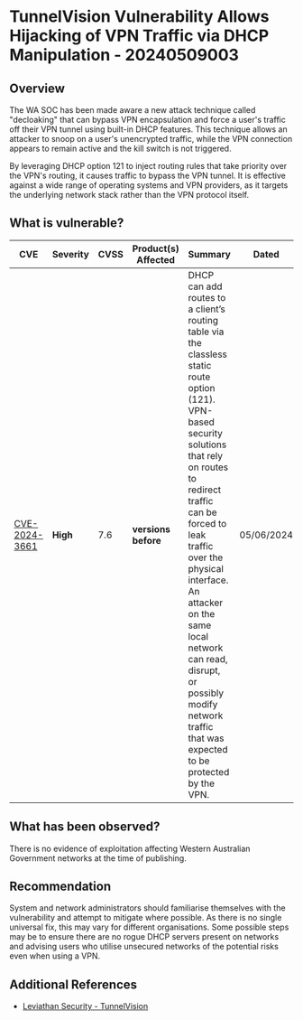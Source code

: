 # TunnelVision Vulnerability Allows Hijacking of VPN Traffic via DHCP Manipulation - 20240509003

## Overview

The WA SOC has been made aware a new attack technique called "decloaking" that can bypass VPN encapsulation and force a user's traffic off their VPN tunnel using built-in DHCP features. This technique allows an attacker to snoop on a user's unencrypted traffic, while the VPN connection appears to remain active and the kill switch is not triggered.

By leveraging DHCP option 121 to inject routing rules that take priority over the VPN's routing, it causes traffic to bypass the VPN tunnel. It is effective against a wide range of operating systems and VPN providers, as it targets the underlying network stack rather than the VPN protocol itself.

## What is vulnerable?

| CVE                                                             | Severity | CVSS | Product(s) Affected | Summary                                                                                                                                                                                                                                                                                                                                                                | Dated      |
| --------------------------------------------------------------- | -------- | ---- | ------------------- | ---------------------------------------------------------------------------------------------------------------------------------------------------------------------------------------------------------------------------------------------------------------------------------------------------------------------------------------------------------------------- | ---------- |
| [CVE-2024-3661](https://nvd.nist.gov/vuln/detail/CVE-2024-3661) | **High** | 7.6  | **versions before** | DHCP can add routes to a client’s routing table via the classless static route option (121). VPN-based security solutions that rely on routes to redirect traffic can be forced to leak traffic over the physical interface. An attacker on the same local network can read, disrupt, or possibly modify network traffic that was expected to be protected by the VPN. | 05/06/2024 |

## What has been observed?

There is no evidence of exploitation affecting Western Australian Government networks at the time of publishing.

## Recommendation

System and network administrators should familiarise themselves with the vulnerability and attempt to mitigate where possible. As there is no single universal fix, this may vary for different organisations. Some possible steps may be to ensure there are no rogue DHCP servers present on networks and advising users who utilise unsecured networks of the potential risks even when using a VPN.

## Additional References

- [Leviathan Security - TunnelVision](https://www.leviathansecurity.com/blog/tunnelvision)
